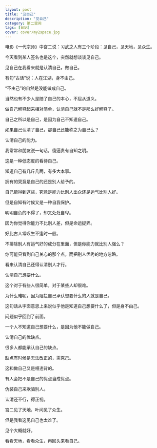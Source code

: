 ```yaml
---
layout: post
title: "见自己"
description: "见自己"
category: 第二空间
tags: [日记]
cover: cover/my2space.jpg
---
```

电影《一代宗师》中宫二说：习武之人有三个阶段：见自己，见天地，见众生。

今天看到某人签名也是这个，突然就想谈谈见自己。

见自己在我看来就是认清自己，做自己。

有句“古话”说：人在江湖，身不由己。

“不由己”的自然是没能做成自己。

当然也有不少人是随了自己的本心，不屈从道义。

做自己解释起来相对简单，认清自己就不是那么好解释了。

自己之所以是自己，是因为自己不知道自己。

如果自己认清了自己，那自己还能称之为自己么？

认清自己的能力。

我常常和朋友说一句话，傻逼贵有自知之明。

这是一种低态度的看待自己。

知道自己有几斤几两，有多大本事。

拥有的究竟是自己的还是别人给予的。

自己能得到这些，究竟是能力比别人出众还是运气比别人好。

但是自知有时候又是一种自我保护。

明明自负的不得了，却又处处自卑。

因为你觉得你能力不比别人差，但是命运捉弄。

好比古人常叹生不逢时一般。

不排除别人有运气好的成分在里面，但是你能力就比别人强么？

你可能只看到自己关心的那个点，而把别人优秀的地方忽略。

看来认清自己还得认清别人才行。

认清自己想要什么。

这个对于有些人很简单，对于某些人却很难。

为什么难呢，因为阻拦自己承认想要什么的人就是自己。

这句话从字面意思上来说似乎他是知道自己想要什么了，但是身不由己。

问题似乎回到了前面。

一个人不知道自己想要什么，是因为他不能做自己。

认清自己的优缺点。

很多人都能承认自己的缺点。

缺点有时候是无法改正的，需克己。

这和做自己又是相违背的。

有人会把不是自己的优点当成优点。

伪装自己来欺骗别人。

认清还不行，得正视。

宫二见了天地，叶问见了众生。

但是我看这见自己也太难了。

见个大概就好。

看看天地，看看众生，再回头来看自己。

